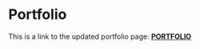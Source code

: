 # Portfolio

This is a link to the updated portfolio page: [**PORTFOLIO**](https://zzangu0215.github.io/portfolio/)